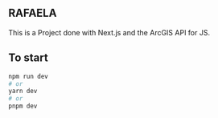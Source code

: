 ## RAFAELA


This is a Project done with Next.js and the ArcGIS API for JS.


## To start

```bash
npm run dev
# or
yarn dev
# or
pnpm dev
```


